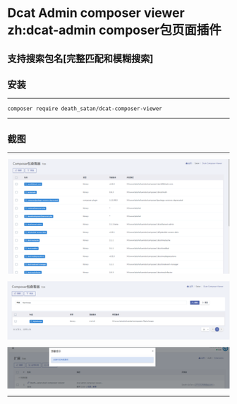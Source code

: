 # Dcat Admin composer viewer zh:dcat-admin composer包页面插件
## 支持搜索包名[完整匹配和模糊搜索]
## 安装

---
```shell
composer require death_satan/dcat-composer-viewer
```
---


## 截图

---

![](./example/img.png)

![](./example/img_1.png)

![](./example/img_2.png)

---
